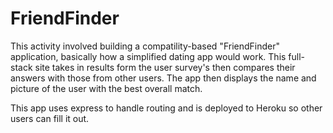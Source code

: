 # FriendFinder

This activity involved building a compatility-based "FriendFinder" application, basically how a simplified dating app would work. This full-stack site takes in results form the user survey's then compares their answers with those from other users. The app then displays the name and picture of the user with the best overall match.

This app uses express to handle routing and is deployed to Heroku so other users can fill it out.
